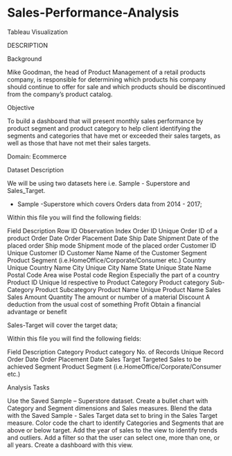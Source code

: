 # Sales-Performance-Analysis
Tableau Visualization

DESCRIPTION

Background 

Mike Goodman, the head of Product Management of a retail products company, is responsible for determining which products his company should continue to offer for sale and which products should be discontinued from the company’s product catalog. 

Objective


To build a dashboard that will present monthly sales performance by product segment and product category to help client identifying the segments and categories that have met or exceeded their sales targets, as well as those that have not met their sales targets. 

Domain: Ecommerce

Dataset Description

We will be using two datasets here i.e. Sample - Superstore and Sales_Target.

* Sample -Superstore which covers Orders data from 2014 - 2017;

Within this file you will find the following fields:

Field 	Description
Row ID	Observation Index
Order ID	Unique Order ID of a product
Order Date	Order Placement Date
Ship Date	Shipment Date of the placed order
Ship mode	Shipment mode of the placed order
Customer ID	Unique Customer ID
Customer Name	Name of the Customer
Segment	Product Segment (i.e.HomeOffice/Corporate/Consumer etc.)
Country	Unique Country Name
City	Unique City Name
State	Unique State Name
Postal Code	Area wise Postal code
Region	Especially the part of a country
Product ID	Unique Id respective to Product
Category	Product category
Sub-Category	Product Subcategory
Product Name	Unique Product Name
Sales	Sales Amount
Quantity	The amount or number of a material
Discount	A deduction from the usual cost of something
Profit	Obtain a financial advantage or benefit

Sales-Target will cover the target data;


Within this file you will find the following fields:

Field 	Description
Category	Product category
No. of Records	Unique Record
Order Date	Order Placement Date
Sales Target	Targeted Sales to be achieved 
Segment	Product Segment (i.e.HomeOffice/Corporate/Consumer etc.)
 


Analysis Tasks

Use the Saved Sample – Superstore dataset. 
Create a bullet chart with Category and Segment dimensions and Sales measures. 
Blend the data with the Saved Sample - Sales Target data set to bring in the Sales Target measure. 
Color code the chart to identify Categories and Segments that are above or below target. 
Add the year of sales to the view to identify trends and outliers. 
Add a filter so that the user can select one, more than one, or all years. 
Create a dashboard with this view.
